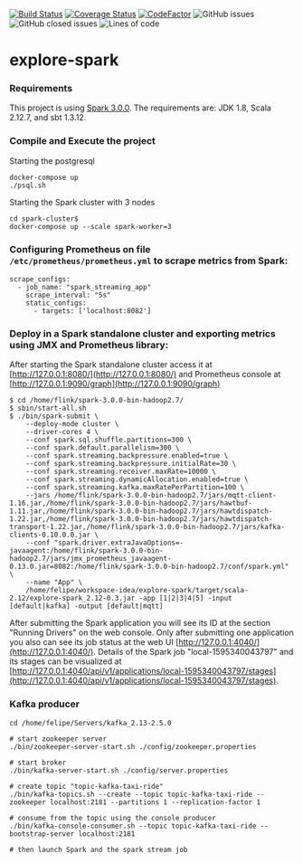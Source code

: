 
[![Build Status](https://travis-ci.com/felipegutierrez/explore-spark.svg?branch=master)](https://travis-ci.com/felipegutierrez/explore-spark)
[![Coverage Status](https://coveralls.io/repos/github/felipegutierrez/explore-spark/badge.svg?branch=master)](https://coveralls.io/github/felipegutierrez/explore-spark?branch=master)
[![CodeFactor](https://www.codefactor.io/repository/github/felipegutierrez/explore-spark/badge)](https://www.codefactor.io/repository/github/felipegutierrez/explore-spark)
![GitHub issues](https://img.shields.io/github/issues-raw/felipegutierrez/explore-spark)
![GitHub closed issues](https://img.shields.io/github/issues-closed-raw/felipegutierrez/explore-spark)
![Lines of code](https://img.shields.io/tokei/lines/github/felipegutierrez/explore-spark)


# explore-spark

### Requirements
This project is using [Spark 3.0.0](https://spark.apache.org/releases/spark-release-3-0-0.html). The requirements are: JDK 1.8, Scala 2.12.7, and sbt 1.3.12.

### Compile and Execute the project

Starting the postgresql
```
docker-compose up
./psql.sh
```
Starting the Spark cluster with 3 nodes
```
cd spark-cluster$
docker-compose up --scale spark-worker=3
```










### Configuring Prometheus on file `/etc/prometheus/prometheus.yml` to scrape metrics from Spark:
```
scrape_configs:
  - job_name: "spark_streaming_app"
    scrape_interval: "5s"
    static_configs:
      - targets: ['localhost:8082']
```
### Deploy in a Spark standalone cluster and exporting metrics using JMX and Prometheus library:

After starting the Spark standalone cluster access it at [http://127.0.0.1:8080/](http://127.0.0.1:8080/) and Prometheus console at [http://127.0.0.1:9090/graph](http://127.0.0.1:9090/graph)
```
$ cd /home/flink/spark-3.0.0-bin-hadoop2.7/
$ sbin/start-all.sh
$ ./bin/spark-submit \
    --deploy-mode cluster \
    --driver-cores 4 \
    --conf spark.sql.shuffle.partitions=300 \
    --conf spark.default.parallelism=300 \
    --conf spark.streaming.backpressure.enabled=true \
    --conf spark.streaming.backpressure.initialRate=30 \
    --conf spark.streaming.receiver.maxRate=10000 \
    --conf spark.streaming.dynamicAllocation.enabled=true \
    --conf spark.streaming.kafka.maxRatePerPartition=100 \
    --jars /home/flink/spark-3.0.0-bin-hadoop2.7/jars/mqtt-client-1.16.jar,/home/flink/spark-3.0.0-bin-hadoop2.7/jars/hawtbuf-1.11.jar,/home/flink/spark-3.0.0-bin-hadoop2.7/jars/hawtdispatch-1.22.jar,/home/flink/spark-3.0.0-bin-hadoop2.7/jars/hawtdispatch-transport-1.22.jar,/home/flink/spark-3.0.0-bin-hadoop2.7/jars/kafka-clients-0.10.0.0.jar \
    --conf "spark.driver.extraJavaOptions=-javaagent:/home/flink/spark-3.0.0-bin-hadoop2.7/jars/jmx_prometheus_javaagent-0.13.0.jar=8082:/home/flink/spark-3.0.0-bin-hadoop2.7/conf/spark.yml" \
    --name "App" \
    /home/felipe/workspace-idea/explore-spark/target/scala-2.12/explore-spark_2.12-0.3.jar -app [1|2|3|4|5] -input [default|kafka] -output [default|mqtt]
```
After submitting the Spark application you will see its ID at the section "Running Drivers" on the web console. Only after submitting one application you also can see its job status at the web UI [http://127.0.0.1:4040/](http://127.0.0.1:4040/). Details of the Spark job "local-1595340043797" and its stages can be visualized at [http://127.0.0.1:4040/api/v1/applications/local-1595340043797/stages](http://127.0.0.1:4040/api/v1/applications/local-1595340043797/stages).

### Kafka producer

```
cd /home/felipe/Servers/kafka_2.13-2.5.0

# start zookeeper server
./bin/zookeeper-server-start.sh ./config/zookeeper.properties

# start broker
./bin/kafka-server-start.sh ./config/server.properties

# create topic "topic-kafka-taxi-ride"
./bin/kafka-topics.sh --create --topic topic-kafka-taxi-ride --zookeeper localhost:2181 --partitions 1 --replication-factor 1

# consume from the topic using the console producer
./bin/kafka-console-consumer.sh --topic topic-kafka-taxi-ride --bootstrap-server localhost:2181

# then launch Spark and the spark stream job
```


